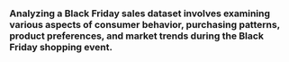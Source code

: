 <h3>Analyzing a Black Friday sales dataset involves examining various aspects of consumer behavior, purchasing patterns, product preferences, and market trends during the Black Friday shopping event.</h3>
